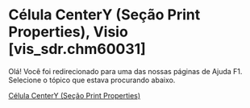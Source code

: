 
# Célula CenterY (Seção Print Properties), Visio [vis_sdr.chm60031]

Olá! Você foi redirecionado para uma das nossas páginas de Ajuda F1. Selecione o tópico que estava procurando abaixo.

[Célula CenterY (Seção Print Properties)](http://msdn.microsoft.com/library/7ce0bf66-dc8b-9646-7b04-50c969ecd67a%28Office.15%29.aspx)
